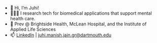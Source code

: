 - 👋  Hi, I’m Juhi!  
- 👩🏻‍🔬  I research tech for biomedical applications that support mental health care.  
- 💼  Prev @ Brightside Health, McLean Hospital, and the Institute of Applied Life Sciences  
- 📫  [LinkedIn](https://www.linkedin.com/in/juhi-manish-jain/) | [juhi.manish.jain.gr@dartmouth.edu](mailto:juhi.manish.jain.gr@dartmouth.edu)

